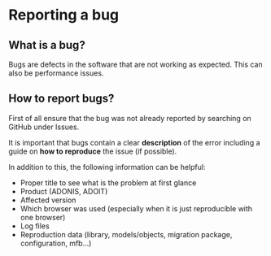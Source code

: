 # Reporting a bug
## What is a bug?
Bugs are defects in the software that are not working as expected. This can also be performance issues.
## How to report bugs?
First of all ensure that the bug was not already reported by searching on GitHub under Issues.

It is important that bugs contain a clear **description** of the error including a guide on **how to reproduce** the issue (if possible).

In addition to this, the following information can be helpful:
* Proper title to see what is the problem at first glance
* Product (ADONIS, ADOIT)
* Affected version
* Which browser was used (especially when it is just reproducible with one browser)
* Log files
* Reproduction data (library, models/objects, migration package, configuration, mfb...)
